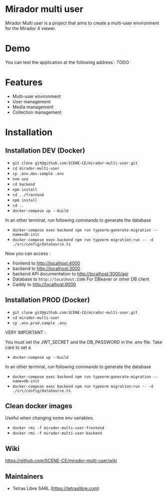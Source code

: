 # Mirador multi user 

Mirador Multi user is a project that aims to create a multi-user environment for the Mirador 4 viewer.

# Demo 

You can test the application at the following address : TODO

# Features

- Multi-user environment
- User management
- Media management
- Collection management 

# Installation

## Installation DEV (Docker)

- `git clone git@github.com:SCENE-CE/mirador-multi-user.git`
- `cd mirador-multi-user`
- `cp .env.dev.sample .env`
- `nvm use`
- `cd backend`
- `npm install`
- `cd ../frontend`
- `npm install`
- `cd ..`
- `docker-compose up --build`

In an other terminal, run following commands to generate the database
- `docker-compose exec backend npm run typeorm:generate-migration --name=db-init`
- `docker-compose exec backend npm run typeorm migration:run -- -d ./src/config/dataSource.ts`
 
Now you can access :
- frontend to [http://localhost:4000](http://localhost:4000)
- backend to [http://localhost:3000](http://localhost:3000)
- backend API documentation to [http://localhost:3000/api](http://localhost:3000/api)
- Database to `http://localhost:3306` For DBeaver or other DB client
- Caddy to [http://localhost:9000](http://localhost:9000)

## Installation PROD (Docker)

- `git clone git@github.com:SCENE-CE/mirador-multi-user.git`
- `cd mirador-multi-user`
- `cp .env.prod.sample .env`. 

VERY IMPORTANT : 
 
You must set the JWT_SECRET and the DB_PASSWORD in the .env file.
Take care to set a


- `docker-compose up --build`

In an other terminal, run following commands to generate the database

- `docker-compose exec backend npm run typeorm:generate-migration --name=db-init`
- `docker-compose exec backend npm run typeorm migration:run -- -d ./src/config/dataSource.ts`


## Clean docker images

Useful when changing some env variables.

- `docker rmi -f mirador-multi-user-frontend`
- `docker rmi -f mirador-multi-user-backend`

## Wiki 

https://github.com/SCENE-CE/mirador-multi-user/wiki 

## Maintainers

- Tetras Libre SARL (https://tetraslibre.com)

